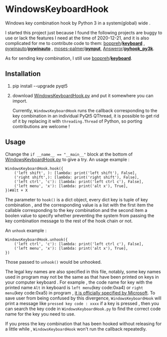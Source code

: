 # WindowsKeyboardHook

Windows key combination hook by Python  3 in a system(global) wide .

I started this project just because I found the following projects are buggy to use or lack the features I need at the time of 2020-12-21, and it is also complicated for me to contribute code to them:  [boppreh](https://github.com/boppreh)/**[keyboard](https://github.com/boppreh/keyboard)** ,  [pywinauto](https://github.com/pywinauto)/**[pywinauto](https://github.com/pywinauto/pywinauto)** ,  [moses-palmer](https://github.com/moses-palmer)/**[pynput](https://github.com/moses-palmer/pynput)**,   [Answeror](https://github.com/Answeror)/**[pyhook_py3k](https://github.com/Answeror/pyhook_py3k)**. 

As for sending key combination, I still use [boppreh](https://github.com/boppreh)/**[keyboard](https://github.com/boppreh/keyboard)**.

## Installation
1. pip install --upgrade pyqt5
2. download [WindowsKeyboardHook.py](https://github.com/redstoneleo/WindowsKeyboardHook/blob/main/WindowsKeyboardHook.py) and put it somewhere you can import.

	Currently,  `WindowsKeyboardHook` runs the callback corresponding to the key combination in an individual PyQt5 QThread, it is possible  to get rid of it by replacing it with `threading.Thread` of Python, so porting contributions are welcome  !
##  Usage 
 Change the `if __name__ == "__main__"` block at the bottom of  [WindowsKeyboardHook.py](https://github.com/redstoneleo/WindowsKeyboardHook/blob/main/WindowsKeyboardHook.py) to give a try. An usage example :

    WindowsKeyboardHook.hook({
        ('left shift', ): [lambda: print('left shift'), False], 
        ('right shift',): [lambda: print('right shift'), False],        
        ('left ctrl', 'c'): [lambda: print('left ctrl c'), False],
        ('left menu', 'x'): [lambda: print('alt x'), True],
    })#Alt + X

The parameter to `hook()` is a dict object, every dict key is tuple of key combination , and the corresponding value is a list with the first item the callable corresponding to the key combination and the second item a boolen value to specify whether preventing the system from passing the key combination message to the rest of the hook chain or not.  

An `unhook` example :

    WindowsKeyboardHook.unhook({      
        ('left ctrl', 'c'): [lambda: print('left ctrl c'), False],
        ('left menu', 'x'): [lambda: print('alt x'), True],
    })    

Those passed to `unhook()` would be unhooked.

 The legal key names are also specified in this file,  notably, some key names used in program may not be the same as that have been printed on keys in your computer keyboard .  For example , the code name for  key with the printed name `Alt` in keyboard is `left menu`(key code:0xa4) or `right menu`(key code:0xa5) in program , [it is officially specified by Microsoft](https://docs.microsoft.com/zh-cn/windows/win32/inputdev/virtual-key-codes?redirectedfrom=MSDN). To save user from being confused by this divergence, `WindowsKeyboardHook` will print a message like `pressed key code : xxxx` if a key is pressed , then you can search the key code in `WindowsKeyboardHook.py` to find the correct code name for the key you need to use. 
 
 
If you press the key combination that has been hooked without releasing for a little while , `WindowsKeyboardHook` won't run the callback repeatedly.
